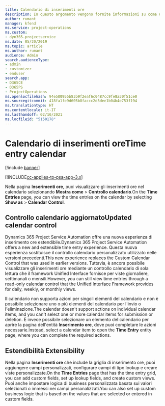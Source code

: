 ```yaml
---
title: Calendario di inserimenti ore
description: In questo argomento vengono fornite informazioni su come utilizzare il calendario di inserimenti ore.
author: rumant
manager: kfend
ms.service: project-operations
ms.custom:
- dyn365-projectservice
ms.date: 05/20/2019
ms.topic: article
ms.author: rumant
audience: Admin
search.audienceType:
- admin
- customizer
- enduser
search.app:
- D365CE
- D365PS
- ProjectOperations
ms.openlocfilehash: 94e580955b83b9f2eaf6c0487cc9fe8a30f51ce0
ms.sourcegitcommit: 418fa1fe9d605b8faccc2d5dee1b04b4e753f194
ms.translationtype: HT
ms.contentlocale: it-IT
ms.lasthandoff: 02/10/2021
ms.locfileid: "5150178"
---
```

# <a name="time-entry-calendar"></a><span data-ttu-id="6efd0-103">Calendario di inserimenti ore</span><span class="sxs-lookup"><span data-stu-id="6efd0-103">Time entry calendar</span></span>

[!include [banner](../includes/psa-now-project-operations.md)]

[!INCLUDE[cc-applies-to-psa-app-3.x](../includes/cc-applies-to-psa-app-3x.md)]

<span data-ttu-id="6efd0-104">Nella pagina **Inserimenti ore**, puoi visualizzare gli inserimenti ore nel calendario selezionando **Mostra come** \> **Controllo calendario**.</span><span class="sxs-lookup"><span data-stu-id="6efd0-104">On the **Time Entries** page, you can view the time entries on the calendar by selecting **Show as** \> **Calendar Control**.</span></span>

## <a name="updated-calendar-control"></a><span data-ttu-id="6efd0-105">Controllo calendario aggiornato</span><span class="sxs-lookup"><span data-stu-id="6efd0-105">Updated calendar control</span></span>

<span data-ttu-id="6efd0-106">Dynamics 365 Project Service Automation offre una nuova esperienza di inserimento ore estendibile.</span><span class="sxs-lookup"><span data-stu-id="6efd0-106">Dynamics 365 Project Service Automation offers a new and extensible time entry experience.</span></span> <span data-ttu-id="6efd0-107">Questa nuova esperienza sostituisce il controllo calendario personalizzato utilizzato nelle versioni precedenti.</span><span class="sxs-lookup"><span data-stu-id="6efd0-107">This new experience replaces the Custom Calendar Control that was used in earlier versions.</span></span> <span data-ttu-id="6efd0-108">Tuttavia, è ancora possibile visualizzare gli inserimenti ore mediante un controllo calendario di sola lettura che il framework Unified Interface fornisce per viste giornaliere, settimanali o mensili.</span><span class="sxs-lookup"><span data-stu-id="6efd0-108">However, you can still view time entries through a read-only calendar control that the Unified Interface Framework provides for daily, weekly, or monthly views.</span></span>

<span data-ttu-id="6efd0-109">Il calendario non supporta azioni per singoli elementi del calendario e non è possibile selezionare uno o più elementi del calendario per l'invio o l'eliminazione.</span><span class="sxs-lookup"><span data-stu-id="6efd0-109">The calendar doesn't support actions on individual calendar items, and you can't select one or more calendar items for submission or deletion.</span></span> <span data-ttu-id="6efd0-110">È invece possibile selezionare un elemento del calendario per aprire la pagina dell'entità **Inserimento ore**, dove puoi completare le azioni necessarie.</span><span class="sxs-lookup"><span data-stu-id="6efd0-110">Instead, select a calendar item to open the **Time Entry** entity page, where you can complete the required actions.</span></span>

## <a name="extensibility"></a><span data-ttu-id="6efd0-111">Estendibilità </span><span class="sxs-lookup"><span data-stu-id="6efd0-111">Extensibility</span></span>

<span data-ttu-id="6efd0-112">Nella pagina **Inserimenti ore** che include la griglia di inserimento ore, puoi aggiungere campi personalizzati, configurare campi di tipo lookup e creare viste personalizzate.</span><span class="sxs-lookup"><span data-stu-id="6efd0-112">On the **Time Entries** page that has the time entry grid, you can add custom fields, set up lookup fields, and create custom views.</span></span> <span data-ttu-id="6efd0-113">Puoi anche impostare logica di business personalizzata basata sui valori selezionati o immessi nei campi personalizzati.</span><span class="sxs-lookup"><span data-stu-id="6efd0-113">You can also set up custom business logic that is based on the values that are selected or entered in custom fields.</span></span>
